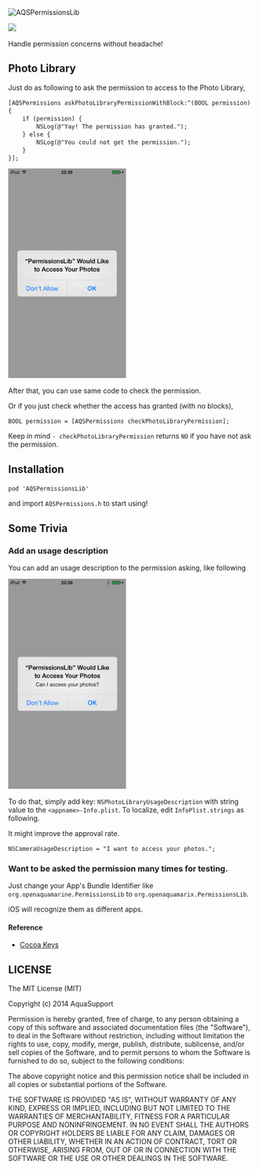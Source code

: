 <img src="https://dl.dropboxusercontent.com/u/7817937/_github/logo.png" width="500px" alt="AQSPermissionsLib" />

![](http://img.shields.io/cocoapods/v/AQSPermissionsLib.svg?style=flat)

Handle permission concerns without headache!

Photo Library
---

Just do as following to ask the permission to access to the Photo Library,

```objc
[AQSPermissions askPhotoLibraryPermissionWithBlock:^(BOOL permission) {
	if (permission) {
		NSLog(@"Yay! The permission has granted.");
	} else {
		NSLog(@"You could not get the permission.");
	}
}];
```

<img src="https://raw.githubusercontent.com/AquaSupport/AQSPermissionsLib/master/SS_1.png" width="240px" />

After that, you can use same code to check the permission. 

Or if you just check whether the access has granted (with no blocks),

```objc
BOOL permission = [AQSPermissions checkPhotoLibraryPermission];
```

Keep in mind `- checkPhotoLibraryPermission` returns `NO` if you have not ask the permission.

Installation
---

`pod 'AQSPermissionsLib'`

and import `AQSPermissions.h` to start using!

Some Trivia
---

### Add an usage description

You can add an usage description to the permission asking, like following

<img src="https://raw.githubusercontent.com/AquaSupport/AQSPermissionsLib/master/SS_2.png" width="240px" />

To do that, simply add key: `NSPhotoLibraryUsageDescription` with string value to the `<appname>-Info.plist`. To localize, edit `InfoPlist.strings` as following.

It might improve the approval rate.

```
NSCameraUsageDescription = "I want to access your photos.";
```

### Want to be asked the permission many times for testing.

Just change your App's Bundle Identifier like `org.openaquamarine.PermissionsLib` to `org.openaquamarix.PermissionsLib`.

iOS will recognize them as different apps.

#### Reference

- [Cocoa Keys](https://developer.apple.com/library/ios/documentation/general/Reference/InfoPlistKeyReference/Articles/CocoaKeys.html)

LICENSE
---

The MIT License (MIT)

Copyright (c) 2014 AquaSupport

Permission is hereby granted, free of charge, to any person obtaining a copy
of this software and associated documentation files (the "Software"), to deal
in the Software without restriction, including without limitation the rights
to use, copy, modify, merge, publish, distribute, sublicense, and/or sell
copies of the Software, and to permit persons to whom the Software is
furnished to do so, subject to the following conditions:

The above copyright notice and this permission notice shall be included in all
copies or substantial portions of the Software.

THE SOFTWARE IS PROVIDED "AS IS", WITHOUT WARRANTY OF ANY KIND, EXPRESS OR
IMPLIED, INCLUDING BUT NOT LIMITED TO THE WARRANTIES OF MERCHANTABILITY,
FITNESS FOR A PARTICULAR PURPOSE AND NONINFRINGEMENT. IN NO EVENT SHALL THE
AUTHORS OR COPYRIGHT HOLDERS BE LIABLE FOR ANY CLAIM, DAMAGES OR OTHER
LIABILITY, WHETHER IN AN ACTION OF CONTRACT, TORT OR OTHERWISE, ARISING FROM,
OUT OF OR IN CONNECTION WITH THE SOFTWARE OR THE USE OR OTHER DEALINGS IN THE
SOFTWARE.


